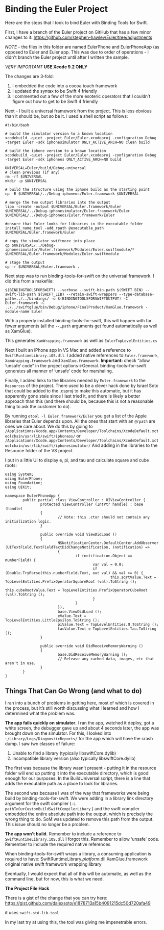 # Binding the Euler Project


Here are the steps that I took to bind Euler with Binding Tools for Swift.

First, I have a branch of the Euler project on GitHub that has a few minor changes to it:
https://github.com/stephen-hawley/Euler/tree/adjustments

*NOTE* - the files in this folder are named EulerPhone and EulerPhoneApp (as opposed to Euler and Euler app.
This was due to order of operations - I didn't branch the Euler project until after I written the sample.

*VERY IMPORTANT*
**USE Xcode 9.2 ONLY**

The changes are 3-fold:

1. I embedded the code into a cocoa touch framework
2. I updated the syntax to be Swift 4 friendly
3. I commented out a few of the more esoteric operators that I couldn’t figure out how to get to be Swift 4 friendly

Next - I built a universal framework from the project. This is less obvious than it should be, but so be it. I used a shell script as follows:

    #!/bin/bash
    
    # build the simulator version to a known location
    xcodebuild -quiet -project Euler/Euler.xcodeproj -configuration Debug -target Euler -sdk iphonesimulator ONLY_ACTIVE_ARCH=NO clean build
    
    # build the iphone version to a known location
    xcodebuild -quiet -project Euler/Euler.xcodeproj -configuration Debug -target Euler -sdk iphoneos ONLY_ACTIVE_ARCH=NO build
    
    UNIVERSAL=Euler/build/Debug-universal
    # clean previous (if any)
    rm -rf $UNIVERSAL
    mkdir -p $UNIVERSAL
    
    # build the structure using the iphone build as the starting point
    cp -R $UNIVERSAL/../Debug-iphoneos/Euler.framework $UNIVERSAL
    
    # merge the two output libraries into the output
    lipo -create -output $UNIVERSAL/Euler.framework/Euler $UNIVERSAL/../Debug-iphonesimulator/Euler.framework/Euler $UNIVERSAL/../Debug-iphoneos/Euler.framework/Euler
    
    #ensure that Euler looks for libraries in the executable folder
    install_name_tool -add_rpath @executable_path $UNIVERSAL/Euler.framework/Euler
    
    # copy the simulator swiftmore into place
    cp $UNIVERSAL/../Debug-iphonesimulator/Euler.framework/Modules/Euler.swiftmodule/* $UNIVERSAL/Euler.framework/Modules/Euler.swiftmodule
    
    # stage the output
    cp -r $UNIVERSAL/Euler.framework .

Next step was to run binding-tools-for-swift on the universal framework. I did this from a makefile:


    $(BINDINGTOOLSFORSWIFT) --verbose --swift-bin-path $(SWIFT_BIN) --swift-lib-path $(SWIFT_LIB) --retain-swift-wrappers --type-database-path=../../bindings/ -o $(BINDINGTOOLSFORSWIFTOUTPUT) -C Euler.framework -C ../../swiftglue/bin/Debug/iphone/FinalProduct/XamGlue.framework -module-name Euler

With a properly installed binding-tools-for-swift, this will happen with far fewer arguments (all the `--…path` arguments get found automatically as well as XamGlue).

This generates `XamWrapping.framework` as well as `EulerTopLevelEntities.cs`

Next I built an iPhone app in VS Mac and added a reference to `SwiftRuntimeLibrary.iOS.dll`. I added native references to `Euler.framework`, `XamWrapping.framework` and `XamGlue.framework`.
**Important:** check “allow ‘unsafe’ code” in the project options→General. binding-tools-for-swift generates all manner of ‘unsafe’ code for marshaling.

Finally, I added links to the libraries needed by `Euler.framework` to the `Resources` of the project. There used to be a clever hack done by Israel Soto that could be added to the .csproj to make this automatic, but it has apparently gone stale since I last tried it, and there is likely a better approach than this (and there should be, because this is not a reasonable thing to ask the customer to do).

By running `otool -l Euler.framework/Euler` you get a list of the Apple libraries that Euler depends upon.  All the ones that start with an `@rpath` are ones we care about. We do this by going to `/Applications/Xcode.app/Contents/Developer/Toolchains/XcodeDefault.xctoolchain/usr/lib/swift/iphoneos/` or `/Applications/Xcode.app/Contents/Developer/Toolchains/XcodeDefault.xctoolchain/usr/lib/swift/iphonesimulator/`
And adding in the libraries to the Resource folder of the VS project.

I put in a little UI to display e, pi, and tau and calculate square and cube roots:


    using System;
    using EulerPhone;
    using Foundation;
    using UIKit;
    
    namespace EulerPhoneApp {
            public partial class ViewController : UIViewController {
                    protected ViewController (IntPtr handle) : base (handle)
                    {
                            // Note: this .ctor should not contain any initialization logic.
                    }
    
                    public override void ViewDidLoad ()
                    {
                            NSNotificationCenter.DefaultCenter.AddObserver (UITextField.TextFieldTextDidChangeNotification, (notification) =>
                            {
                                    if (notification.Object == numberField) {
                                            var val = 0.0;
                                            if (Double.TryParse(this.numberField.Text, out val) && val >= 0) {
                                                    this.sqrtValue.Text = TopLevelEntities.PrefixOperatorSquareRoot (val).ToString ();
                                                    this.cubeRootValue.Text = TopLevelEntities.PrefixOperatorCubeRoot (val).ToString ();
                                            }
                                    }
                            });
                            base.ViewDidLoad ();
                            eValue.Text = TopLevelEntities.LittleEpsilon.ToString ();
                            piValue.Text = TopLevelEntities.Π.ToString ();
                            tauValue.Text = TopLevelEntities.Tau.ToString ();
                    }
    
                    public override void DidReceiveMemoryWarning ()
                    {
                            base.DidReceiveMemoryWarning ();
                            // Release any cached data, images, etc that aren't in use.
                    }
            }
    }



## Things That Can Go Wrong (and what to do)

I ran into a bunch of problems in getting here, most of which is covered in the process, but it’s still worth discussing what I learned and how I determined what the problem was.

**The app fails quickly on simulator**. I ran the app, watched it deploy, got a white screen, the debugger gave up and about 4 seconds later, the app was brought down on the simulator.
For this, I looked into `~/Library/Logs/DiagnosticReports/` for the app which will have the crash dump. I saw two classes of failure:

1. Unable to find a library (typically libswiftCore.dylib)
2. Incompatible library version (also typically libswiftCore.dylib)

The first was because the library wasn’t present - putting it in the resource folder will end up putting it into the executable directory, which is good enough for our purposes. In the BuildUniversal script, there is a line that adds the executable path as a place to look for libraries.

The second was because I was of the way that frameworks were being build by binding-tools-for-swift. We were adding in a library link directory argument for the swift compiler (`-L pathToOurCustomBuildSwiftCompilerLibary` ) and the swift compiler embedded the entire absolute path into the output, which is precisely the wrong thing to do. SoM was updated to remove this path from the output. This issue should no longer be a problem.

**The app won’t build.**
Remember to include a reference to `SwiftRuntimeLibrary.iOS.dll` I forgot this.
Remember to allow ‘unsafe’ code.
Remember to include the required native references.

When binding-tools-for-swift wraps a library, a consuming application is required to have:
SwiftRuntimeLibrary.*platform*.dll
XamGlue.framework
original native swift framework
wrapping library

Eventually, I would expect that all of this will be automatic, as well as the command line, but for now, this is what we need.

**The Project File Hack**

There is a gist of the change that you can try here: https://gist.github.com/dalexsoto/e1878713a15b4091215dc50d720afa49

it uses `swift-std-lib-tool`

In my last try at using this, the tool was giving me impenetrable errors.


